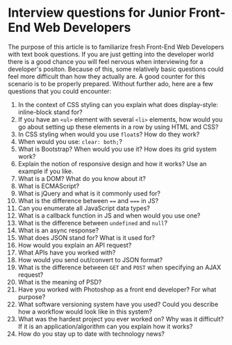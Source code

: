 # Interview questions for Junior Front-End Web Developers

The purpose of this article is to familiarize fresh Front-End Web Developers with text book questions. If you are just getting into the developer world there is a good chance you will feel nervous when interviewing for a developer's positon. Because of this, some relatively basic questions could feel more difficult than how they actually are. A good counter for this scenario is to be properly prepared. Without further ado, here are a few questions that you could encounter:

1. In the context of CSS styling can you explain what does display-style: inline-block stand for? 
2. If you have an `<ul>` element with several `<li>` elements, how would you go about setting up these elements in a row by using HTML and CSS? 
3. In CSS styling when would you use `float`s? How do they work? 
4. When would you use: `clear: both;`?
5. What is Bootstrap? When would you use it? How does its grid system work? 
6. Explain the notion of responsive design and how it works? Use an example if you like.
7. What is a DOM? What do you know about it? 
8. What is ECMAScript?
9. What is jQuery and what is it commonly used for? 
10. What is the difference between `==` and `===` in JS? 
11. Can you enumerate all JavaScript data types?
12. What is a callback function in JS and when would you use one? 
13. What is the difference between `undefined` and `null`? 
14. What is an async response? 
15. What does JSON stand for? What is it used for?
16. How would you explain an API request?
17. What APIs have you worked with?
18. How would you send out/convert to JSON format?
19. What is the difference between `GET` and `POST` when specifying an AJAX request?
20. What is the meaning of PSD? 
21. Have you worked with Photoshop as a front end developer? For what purpose?
22. What software versioning system have you used? Could you describe how a workflow would look like in this system?
23. What was the hardest project you ever worked on? Why was it difficult? If it is an application/algorithm can you explain how it works? 
24. How do you stay up to date with technology news?
